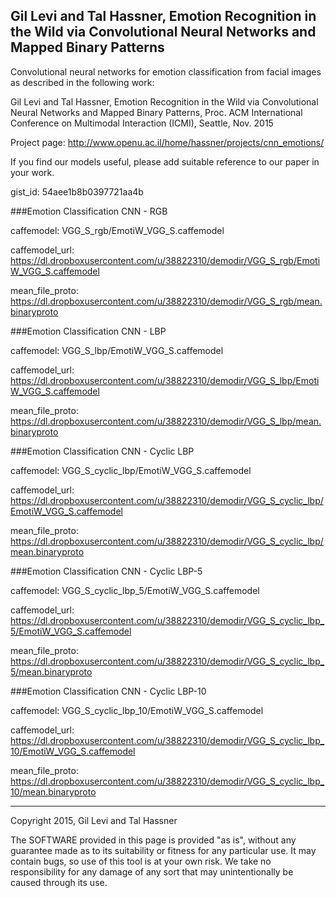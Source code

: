 ## Gil Levi and Tal Hassner, Emotion Recognition in the Wild via Convolutional Neural Networks and Mapped Binary Patterns

Convolutional neural networks for emotion classification from facial images as described in the following work:

Gil Levi and Tal Hassner, Emotion Recognition in the Wild via Convolutional Neural Networks and Mapped Binary Patterns, Proc. ACM International Conference on Multimodal Interaction (ICMI), Seattle, Nov. 2015

Project page: http://www.openu.ac.il/home/hassner/projects/cnn_emotions/

If you find our models useful, please add suitable reference to our paper in your work.

gist_id: 54aee1b8b0397721aa4b


###Emotion Classification CNN - RGB

caffemodel: VGG_S_rgb/EmotiW_VGG_S.caffemodel

caffemodel_url: https://dl.dropboxusercontent.com/u/38822310/demodir/VGG_S_rgb/EmotiW_VGG_S.caffemodel

mean_file_proto: https://dl.dropboxusercontent.com/u/38822310/demodir/VGG_S_rgb/mean.binaryproto



###Emotion Classification CNN - LBP

caffemodel: VGG_S_lbp/EmotiW_VGG_S.caffemodel

caffemodel_url: https://dl.dropboxusercontent.com/u/38822310/demodir/VGG_S_lbp/EmotiW_VGG_S.caffemodel

mean_file_proto: https://dl.dropboxusercontent.com/u/38822310/demodir/VGG_S_lbp/mean.binaryproto



###Emotion Classification CNN - Cyclic LBP

caffemodel: VGG_S_cyclic_lbp/EmotiW_VGG_S.caffemodel

caffemodel_url: https://dl.dropboxusercontent.com/u/38822310/demodir/VGG_S_cyclic_lbp/EmotiW_VGG_S.caffemodel

mean_file_proto: https://dl.dropboxusercontent.com/u/38822310/demodir/VGG_S_cyclic_lbp/mean.binaryproto



###Emotion Classification CNN - Cyclic LBP-5

caffemodel: VGG_S_cyclic_lbp_5/EmotiW_VGG_S.caffemodel

caffemodel_url: https://dl.dropboxusercontent.com/u/38822310/demodir/VGG_S_cyclic_lbp_5/EmotiW_VGG_S.caffemodel

mean_file_proto: https://dl.dropboxusercontent.com/u/38822310/demodir/VGG_S_cyclic_lbp_5/mean.binaryproto



###Emotion Classification CNN - Cyclic LBP-10

caffemodel: VGG_S_cyclic_lbp_10/EmotiW_VGG_S.caffemodel

caffemodel_url: https://dl.dropboxusercontent.com/u/38822310/demodir/VGG_S_cyclic_lbp_10/EmotiW_VGG_S.caffemodel

mean_file_proto: https://dl.dropboxusercontent.com/u/38822310/demodir/VGG_S_cyclic_lbp_10/mean.binaryproto



---
Copyright 2015, Gil Levi and Tal Hassner 

The SOFTWARE provided in this page is provided "as is", without any guarantee made as to its suitability or fitness for any particular use. It may contain bugs, so use of this tool is at your own risk. We take no responsibility for any damage of any sort that may unintentionally be caused through its use. 